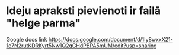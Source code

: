 # Ideju apraksti pievienoti ir failā "helge parma"
Google docs link
https://docs.google.com/document/d/1Iy8wxxX21-1e7N2rutKDRKyrt5Nw1Q2qGHdPBPA5mUM/edit?usp=sharing
